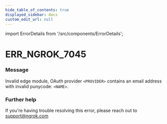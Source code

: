 ```yaml
---
hide_table_of_contents: true
displayed_sidebar: docs
custom_edit_url: null
---
```


import ErrorDetails from '/src/components/ErrorDetails';

# ERR_NGROK_7045

### Message
Invalid edge module, OAuth provider `<PROVIDER>` contains an email address with invalid punycode: `<NAME>`.

### Further help
If you're having trouble resolving this error, please reach out to [support@ngrok.com](mailto:support@ngrok.com?subject=Help%20with%20ERR_NGROK_7045)

<ErrorDetails error='err_ngrok_7045' />
